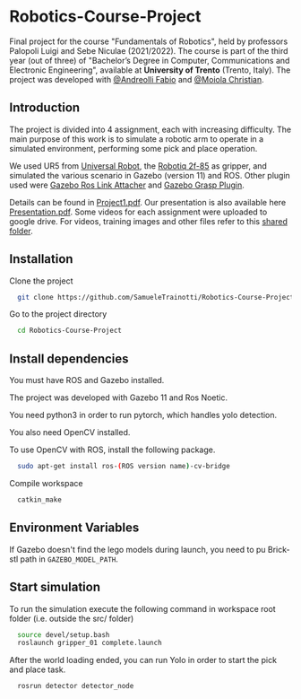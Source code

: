 # Robotics-Course-Project
Final project for the course "Fundamentals of Robotics", held by professors Palopoli Luigi and Sebe Niculae (2021/2022).
The course is part of the third year (out of three) of "Bachelor’s Degree in Computer, Communications and Electronic Engineering", available at **University of Trento** (Trento, Italy).
The project was developed with [@Andreolli Fabio](https://github.com/fabiof123) and [@Moiola Christian](https://github.com/christianmoiola).

## Introduction
The project is divided into 4 assignment, each with increasing difficulty.
The main purpose of this work is to simulate a robotic arm to operate in a simulated environment, performing some pick and place operation.

We used UR5 from [Universal Robot](https://github.com/ros-industrial/universal_robot), the [Robotiq 2f-85](https://github.com/ros-industrial/robotiq) as gripper, and simulated the various scenario in Gazebo (version 11) and ROS. Other plugin used were [Gazebo Ros Link Attacher](https://github.com/pal-robotics/gazebo_ros_link_attacher) and [Gazebo Grasp Plugin](https://github.com/JenniferBuehler/gazebo-pkgs).

Details can be found in [Project1.pdf](https://github.com/SamueleTrainotti/Robotics-Course-Project/blob/main/Project1.pdf).
Our presentation is also available here [Presentation.pdf](https://github.com/SamueleTrainotti/Robotics-Course-Project/blob/main/Presentation.pdf).
Some videos for each assignment were uploaded to google drive. For videos, training images and other files refer to this [shared folder](https://drive.google.com/drive/folders/1gfYYFXrYf67fyxEjsdsrf31MOUgTB5Uj?usp=sharing).

## Installation

Clone the project
```bash
  git clone https://github.com/SamueleTrainotti/Robotics-Course-Project.git
```

Go to the project directory
```bash
  cd Robotics-Course-Project
```

## Install dependencies
You must have ROS and Gazebo installed. 

The project was developed with Gazebo 11 and Ros Noetic.

You need python3 in order to run pytorch, which handles yolo detection.

You also need OpenCV installed.

To use OpenCV with ROS, install the following package.
```bash
  sudo apt-get install ros-(ROS version name)-cv-bridge
```

Compile workspace
```bash
  catkin_make
```

## Environment Variables

If Gazebo doesn't find the lego models during launch, you need to pu Brick-stl path in `GAZEBO_MODEL_PATH`.

## Start simulation

To run the simulation execute the following command in workspace root folder (i.e. outside the src/ folder)

```bash
  source devel/setup.bash
  roslaunch gripper_01 complete.launch
```
After the world loading ended, you can run Yolo in order to start the pick and place task.
```bash
  rosrun detector detector_node
```
